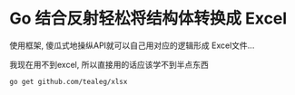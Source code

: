 # Go 结合反射轻松将结构体转换成 Excel

使用框架, 傻瓜式地操纵API就可以自己用对应的逻辑形成 Excel文件...

我现在用不到excel, 所以直接用的话应该学不到半点东西

```shell
go get github.com/tealeg/xlsx
```

